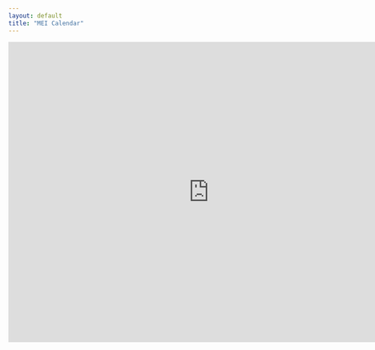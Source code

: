 ```yaml
---
layout: default
title: "MEI Calendar"
---
```


<iframe src="https://calendar.google.com/calendar/embed?src=music.encoding.initiative%40gmail.com" style="border: 0" width="800" height="600" frameborder="0" scrolling="no"></iframe>